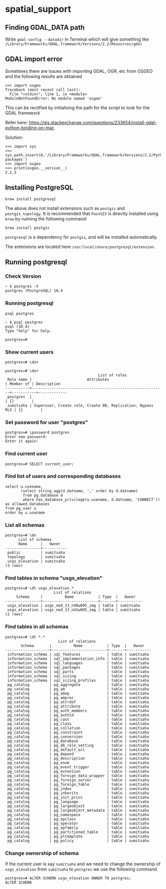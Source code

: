 # spatial_support

## Finding GDAL_DATA path

Write `gdal-config --datadir` in Terminal which will give something like `/Library/Frameworks/GDAL.framework/Versions/2.2/Resources/gdal`

## GDAL import error

Sometimes there are issues with importing GDAL, OGR, etc from OSGEO and the following results are obtained

```
>>> import osgeo
Traceback (most recent call last):
  File "<stdin>", line 1, in <module>
ModuleNotFoundError: No module named 'osgeo'
```

This can be rectified by initialising the path for the script to look for the GDAL framework

Refer here: https://gis.stackexchange.com/questions/233654/install-gdal-python-binding-on-mac

Solution:

```
>>> import sys
>>> sys.path.insert(0,'/Library/Frameworks/GDAL.framework/Versions/2.2/Python/3.6/site-packages')
>>> import osgeo
>>> print(osgeo.__version__)
2.2.3
```

## Installing PostgreSQL

`brew install postgresql`

The above does not install extensions such as `postgis` and `postgis_topology`. It is recommended that `PostGIS` is directly installed using `brew` by running the following command:

`brew install postgis`

`postgresql` is a dependency for `postgis`, and will be installed automatically.

The extensions are located here `/usr/local/share/postgresql/extension`.

## Running postgresql

### Check Version

```
~ $ postgres -V
postgres (PostgreSQL) 10.4
```

### Running postgresql

`psql postgres`

```
~ $ psql postgres
psql (10.4)
Type "help" for help.

postgres=#
```
### Show current users

`postgres=# \du+`

```
postgres=# \du+
                                          List of roles
 Role name |                         Attributes                         | Member of | Description
-----------+------------------------------------------------------------+-----------+-------------
 postgres  |                                                            | {}        |
 sumitsaha | Superuser, Create role, Create DB, Replication, Bypass RLS | {}        |
```

### Set password for user "postgres"

```
postgres=# \password postgres
Enter new password:
Enter it again:
```

### Find current user

`postgres=# SELECT current_user;`

### Find list of users and corresponding databases

```
select u.usename,
       (select string_agg(d.datname, ',' order by d.datname)
        from pg_database d
        where has_database_privilege(u.usename, d.datname, 'CONNECT')) as allowed_databases
from pg_user u
order by u.usename
```

### List all schemas

```
postgres=# \dn
      List of schemas
      Name      |   Owner
----------------+-----------
 public         | sumitsaha
 topology       | sumitsaha
 usgs_elevation | sumitsaha
(3 rows)
```

### Find tables in schema "usgs_elevation"

```
postgres=# \dt usgs_elevation.*
                      List of relations
     Schema     |          Name           | Type  |   Owner
----------------+-------------------------+-------+-----------
 usgs_elevation | usgs_ned_13_n40w095_img | table | sumitsaha
 usgs_elevation | usgs_ned_13_n41w095_img | table | sumitsaha
(2 rows)
```

### Find tables in all schemas

```
postgres=# \dt *.*
                        List of relations
       Schema       |          Name           | Type  |   Owner
--------------------+-------------------------+-------+-----------
 information_schema | sql_features            | table | sumitsaha
 information_schema | sql_implementation_info | table | sumitsaha
 information_schema | sql_languages           | table | sumitsaha
 information_schema | sql_packages            | table | sumitsaha
 information_schema | sql_parts               | table | sumitsaha
 information_schema | sql_sizing              | table | sumitsaha
 information_schema | sql_sizing_profiles     | table | sumitsaha
 pg_catalog         | pg_aggregate            | table | sumitsaha
 pg_catalog         | pg_am                   | table | sumitsaha
 pg_catalog         | pg_amop                 | table | sumitsaha
 pg_catalog         | pg_amproc               | table | sumitsaha
 pg_catalog         | pg_attrdef              | table | sumitsaha
 pg_catalog         | pg_attribute            | table | sumitsaha
 pg_catalog         | pg_auth_members         | table | sumitsaha
 pg_catalog         | pg_authid               | table | sumitsaha
 pg_catalog         | pg_cast                 | table | sumitsaha
 pg_catalog         | pg_class                | table | sumitsaha
 pg_catalog         | pg_collation            | table | sumitsaha
 pg_catalog         | pg_constraint           | table | sumitsaha
 pg_catalog         | pg_conversion           | table | sumitsaha
 pg_catalog         | pg_database             | table | sumitsaha
 pg_catalog         | pg_db_role_setting      | table | sumitsaha
 pg_catalog         | pg_default_acl          | table | sumitsaha
 pg_catalog         | pg_depend               | table | sumitsaha
 pg_catalog         | pg_description          | table | sumitsaha
 pg_catalog         | pg_enum                 | table | sumitsaha
 pg_catalog         | pg_event_trigger        | table | sumitsaha
 pg_catalog         | pg_extension            | table | sumitsaha
 pg_catalog         | pg_foreign_data_wrapper | table | sumitsaha
 pg_catalog         | pg_foreign_server       | table | sumitsaha
 pg_catalog         | pg_foreign_table        | table | sumitsaha
 pg_catalog         | pg_index                | table | sumitsaha
 pg_catalog         | pg_inherits             | table | sumitsaha
 pg_catalog         | pg_init_privs           | table | sumitsaha
 pg_catalog         | pg_language             | table | sumitsaha
 pg_catalog         | pg_largeobject          | table | sumitsaha
 pg_catalog         | pg_largeobject_metadata | table | sumitsaha
 pg_catalog         | pg_namespace            | table | sumitsaha
 pg_catalog         | pg_opclass              | table | sumitsaha
 pg_catalog         | pg_operator             | table | sumitsaha
 pg_catalog         | pg_opfamily             | table | sumitsaha
 pg_catalog         | pg_partitioned_table    | table | sumitsaha
 pg_catalog         | pg_pltemplate           | table | sumitsaha
 pg_catalog         | pg_policy               | table | sumitsaha
```

### Change ownership of schema

If the current user is say `sumitsaha` and we need to change the ownership of `usgs_elevation` from `sumitsaha` to `postgres` we use the following command.

```
postgres=# ALTER SCHEMA usgs_elevation OWNER TO postgres;
ALTER SCHEMA
```
